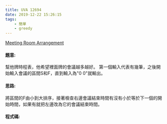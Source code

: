 ```yaml
---
title: UVA 12694
date: 2019-12-22 15:26:15
tags:
    - 簡單
    - greedy
---
```

[Meeting Room Arrangement](https://onlinejudge.org/external/126/12694.pdf)


#### 題意:
幫他牌時程表，他希望裡面牌的會議越多越好。
第一個輸入代表有幾筆，之後開始輸入會議的區間S和F，直到輸入為"0 0"就輸出。
<!-- more -->
#### 思路:
將區間的F由小到大排序，接著檢查右邊會議結束時間有沒有小於等於下一個的開始時間，如果有就把左邊改為它的會議結束時間。

#### 程式碼:
<script src="https://gist.github.com/Daviswww/76dc64ecd51fcede83e0d4edb89eb876.js"></script>